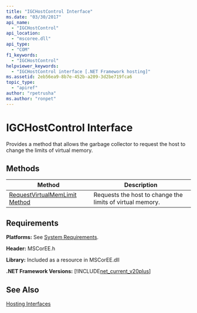 ```yaml
---
title: "IGCHostControl Interface"
ms.date: "03/30/2017"
api_name: 
  - "IGCHostControl"
api_location: 
  - "mscoree.dll"
api_type: 
  - "COM"
f1_keywords: 
  - "IGCHostControl"
helpviewer_keywords: 
  - "IGCHostControl interface [.NET Framework hosting]"
ms.assetid: 2eb56ea9-8b7e-452b-a209-3d2be719fca6
topic_type: 
  - "apiref"
author: "rpetrusha"
ms.author: "ronpet"
---
```

# IGCHostControl Interface
Provides a method that allows the garbage collector to request the host to change the limits of virtual memory.  
  
## Methods  
  
|Method|Description|  
|------------|-----------------|  
|[RequestVirtualMemLimit Method](../../../../docs/framework/unmanaged-api/hosting/igchostcontrol-requestvirtualmemlimit-method.md)|Requests the host to change the limits of virtual memory.|  
  
## Requirements  
 **Platforms:** See [System Requirements](../../../../docs/framework/get-started/system-requirements.md).  
  
 **Header:** MSCorEE.h  
  
 **Library:** Included as a resource in MSCorEE.dll  
  
 **.NET Framework Versions:** [!INCLUDE[net_current_v20plus](../../../../includes/net-current-v20plus-md.md)]  
  
## See Also  
 [Hosting Interfaces](../../../../docs/framework/unmanaged-api/hosting/hosting-interfaces.md)
